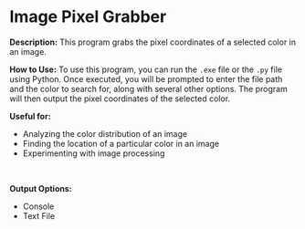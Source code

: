 # Image Pixel Grabber

**Description:**
This program grabs the pixel coordinates of a selected color in an image.

**How to Use:**
To use this program, you can run the `.exe` file or the `.py` file using Python. Once executed, you will be prompted to enter the file path and the color to search for, along with several other options. The program will then output the pixel coordinates of the selected color.

**Useful for:**
- Analyzing the color distribution of an image
- Finding the location of a particular color in an image
- Experimenting with image processing

<br>

**Output Options:**
- Console
- Text File